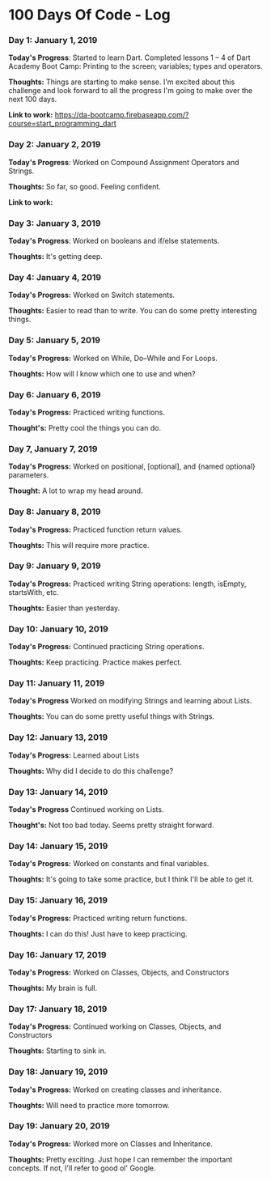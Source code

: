 # 100 Days Of Code - Log

### Day 1: January 1, 2019

**Today's Progress**: Started to learn Dart. Completed lessons 1 – 4 of Dart Academy Boot Camp: Printing to the screen; variables; types and operators.

**Thoughts:** Things are starting to make sense. I'm excited about this challenge and look forward to all the progress I'm going to make over the next 100 days.

**Link to work:** https://da-bootcamp.firebaseapp.com/?course=start_programming_dart

### Day 2: January 2, 2019

**Today's Progress**: Worked on Compound Assignment Operators and Strings.

**Thoughts:** So far, so good. Feeling confident.

**Link to work:**

### Day 3: January 3, 2019

**Today's Progress**: Worked on booleans and if/else statements.

**Thoughts:** It's getting deep.

### Day 4: January 4, 2019

**Today's Progress:** Worked on Switch statements.

**Thoughts:** Easier to read than to write. You can do some pretty interesting things.

### Day 5: January 5, 2019

**Today's Progress:** Worked on While, Do–While and For Loops.

**Thoughts:** How will I know which one to use and when? 

### Day 6: January 6, 2019

**Today's Progress:** Practiced writing functions.

**Thought's:** Pretty cool the things you can do.

### Day 7, January 7, 2019

**Today's Progress:** Worked on positional, [optional], and {named optional} parameters.

**Thought:** A lot to wrap my head around.

### Day 8: January 8, 2019

**Today's Progress:** Practiced function return values.

**Thoughts:** This will require more practice.

### Day 9: January 9, 2019

**Today's Progress:** Practiced writing String operations: length, isEmpty, startsWith, etc.

**Thoughts:** Easier than yesterday.

### Day 10: January 10, 2019

**Today's Progress:** Continued practicing String operations.

**Thoughts:** Keep practicing. Practice makes perfect.

### Day 11: January 11, 2019

**Today's Progress** Worked on modifying Strings and learning about Lists.

**Thoughts:** You can do some pretty useful things with Strings.

### Day 12: January 13, 2019

**Today's Progress:** Learned about Lists

**Thoughts:** Why did I decide to do this challenge?

### Day 13: January 14, 2019

**Today's Progress** Continued working on Lists.

**Thought's:** Not too bad today. Seems pretty straight forward.

### Day 14: January 15, 2019

**Today's Progress:** Worked on constants and final variables.

**Thoughts:** It's going to take some practice, but I think I'll be able to get it.

### Day 15: January 16, 2019

**Today's Progress:** Practiced writing return functions.

**Thoughts:** I can do this! Just have to keep practicing.

### Day 16: January 17, 2019

**Today's Progress:** Worked on Classes, Objects, and Constructors

**Thoughts:** My brain is full.

### Day 17: January 18, 2019

**Today's Progress:** Continued working on Classes, Objects, and Constructors

**Thoughts:** Starting to sink in.

### Day 18: January 19, 2019

**Today's Progress:** Worked on creating classes and inheritance.

**Thoughts:** Will need to practice more tomorrow.

### Day 19: January 20, 2019

**Today's Progress:** Worked more on Classes and Inheritance.

**Thoughts:** Pretty exciting. Just hope I can remember the important concepts. If not, I'll refer to good ol' Google.
